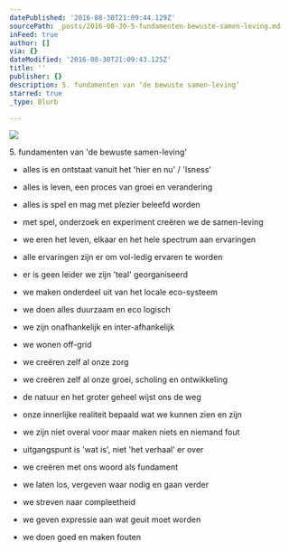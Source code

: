 ```yaml
---
datePublished: '2016-08-30T21:09:44.129Z'
sourcePath: _posts/2016-08-30-5-fundamenten-bewuste-samen-leving.md
inFeed: true
author: []
via: {}
dateModified: '2016-08-30T21:09:43.125Z'
title: ''
publisher: {}
description: 5. fundamenten van ‘de bewuste samen-leving’
starred: true
_type: Blurb

---
```

![](https://the-grid-user-content.s3-us-west-2.amazonaws.com/367cf8bb-61ac-45eb-bf29-fdfe0778233e.jpg)

5\. fundamenten van 'de bewuste samen-leving'

- alles is en ontstaat vanuit het 'hier en nu' / 'Isness'

- alles is leven, een proces van groei en verandering

- alles is spel en mag met plezier beleefd worden

- met spel, onderzoek en experiment creëren we de samen-leving

- we eren het leven, elkaar en het hele spectrum aan ervaringen

- alle ervaringen zijn er om vol-ledig ervaren te worden

- er is geen leider we zijn 'teal' georganiseerd

- we maken onderdeel uit van het locale eco-systeem

- we doen alles duurzaam en eco logisch

- we zijn onafhankelijk en inter-afhankelijk

- we wonen off-grid

- we creëren zelf al onze zorg

- we creëren zelf al onze groei, scholing en ontwikkeling

- de natuur en het groter geheel wijst ons de weg

- onze innerlijke realiteit bepaald wat we kunnen zien en zijn

- we zijn niet overal voor maar maken niets en niemand fout

- uitgangspunt is 'wat is', niet 'het verhaal' er over

- we creëren met ons woord als fundament

- we laten los, vergeven waar nodig en gaan verder

- we streven naar compleetheid

- we geven expressie aan wat geuit moet worden

- we doen goed en maken fouten